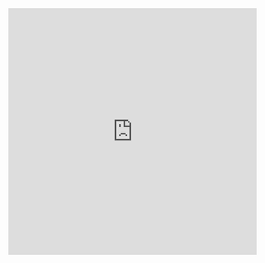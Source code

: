 <iframe src="https://quizlet.com/611726601/match/embed?i=199kv8&x=1jj1" height="500" width="100%" style="border:0"></iframe>
